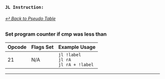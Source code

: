 ### `JL Instruction:`
###### [↩ Back to Pseudo Table](../README.md)
### Set program counter if cmp was less than
| Opcode | Flags Set    | Example Usage |
|--------|-------------|---------------|
| 21     | N/A | `jl !label` <br> `jl rA` <br> `jl rA + !label` |
---